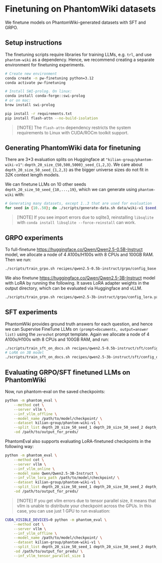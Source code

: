 # Finetuning on PhantomWiki datasets

We finetune models on PhantomWiki-generated datasets with SFT and GRPO.

## Setup instructions

The finetuning scripts require libraries for training LLMs, e.g. `trl`,
and use `phantom-wiki` as a dependency.
Hence, we recommend creating a separate environment for finetuning experiments.

```bash
# Create new environment
conda create -n pw-finetuning python=3.12
conda activate pw-finetuning

# Install SWI-prolog. On linux:
conda install conda-forge::swi-prolog
# or on mac:
brew install swi-prolog

pip install -r requirements.txt
pip install flash-attn --no-build-isolation
```

> \[!NOTE\]
> The `flash-attn` dependency restricts the system requirements to Linux with CUDA/ROCm toolkit support.

## Generating PhantomWiki data for finetuning

There are 3\*3 evaluation splits on Huggingface at `"kilian-group/phantom-wiki-v1"`: `depth_20_size_{50,500,5000}_seed_{1,2,3}`.
We care about `depth_20_size_50_seed_{1,2,3}` as the bigger universe sizes do
not fit in 32K context length models.

We can finetune LLMs on 10 other seeds `depth_20_size_50_seed_{10,...,19}`, which we can generate using `phantom-wiki` with:

```bash
# Generating many datasets, except 1..3 that are used for evaluation
for seed in {10..50}; do ./scripts/generate-data.sh data/wiki-v1 $seed; done
```

> \[!NOTE\]
> If you see import errors due to sqlite3, reinstalling `libsqlite` with `conda install libsqlite --force-reinstall` can work.

## GRPO experiments

To full-finetune https://huggingface.co/Qwen/Qwen2.5-0.5B-Instruct model, we allocate a node of 4 A100s/H100s with 8 CPUs and 100GB RAM.
Then we run:

```bash
./scripts/train_grpo.sh recipes/qwen2.5-0.5b-instruct/grpo/config_base.yaml --prompt_method cot --output_dir /path/to/output_dir/
```

We also finetune https://huggingface.co/Qwen/Qwen2.5-3B-Instruct model with LoRA by running the following.
It saves LoRA adapter weights in the output directory, which can be evaluated via Huggingface and vLLM.

```bash
./scripts/train_grpo.sh recipes/qwen2.5-3b-instruct/grpo/config_lora.yaml --prompt_method cot --output_dir /path/to/output_dir/
```

## SFT experiments

PhantomWiki provides ground truth answers for each question, and hence we can Supervise FineTune LLMs on `(prompt=documents, output=answer list)` using the
`zeroshot` prompt template.
Again we allocate a node of 4 A100s/H100s with 8 CPUs and 100GB RAM, and run:

```bash
./scripts/train_sft_on_docs.sh recipes/qwen2.5-0.5b-instruct/sft/config_on_docs_base.yaml --output_dir /path/to/output_dir/
# LoRA on 3B model
./scripts/train_sft_on_docs.sh recipes/qwen2.5-3b-instruct/sft/config_on_docs_lora.yaml --output_dir /path/to/output_dir/
```

## Evaluating GRPO/SFT finetuned LLMs on PhantomWiki

Now, run phantom-eval on the saved checkpoints:

```bash
python -m phantom_eval \
	--method cot \
	--server vllm \
	--inf_vllm_offline \
	--model_name /path/to/model/checkpoint/ \
	--dataset kilian-group/phantom-wiki-v1 \
	--split_list depth_20_size_50_seed_1 depth_20_size_50_seed_2 depth_20_size_50_seed_3 \
	-od /path/to/output_for_preds/
```

PhantomEval also supports evaluating LoRA-finetuned checkpoints in the following way:

```bash
python -m phantom_eval \
	--method cot \
	--server vllm \
	--inf_vllm_online \
	--model_name Qwen/Qwen2.5-3B-Instruct \
	--inf_vllm_lora_path /path/to/model/checkpoint/ \
	--dataset kilian-group/phantom-wiki-v1 \
	--split_list depth_20_size_50_seed_1 depth_20_size_50_seed_2 depth_20_size_50_seed_3 \
	-od /path/to/output_for_preds/
```

> \[!NOTE\]
> If you get vllm errors due to tensor parallel size, it means that vllm is unable to distribute your checkpoint across the GPUs. In this case, you can use just 1 GPU to run evaluation:

```bash
CUDA_VISIBLE_DEVICES=0 python -m phantom_eval \
	--method cot \
	--server vllm \
	--inf_vllm_offline \
	--model_name /path/to/model/checkpoint/ \
	--dataset kilian-group/phantom-wiki-v1 \
	--split_list depth_20_size_50_seed_1 depth_20_size_50_seed_2 depth_20_size_50_seed_3 \
	-od /path/to/output_for_preds/ \
	--inf_vllm_tensor_parallel_size 1
```
